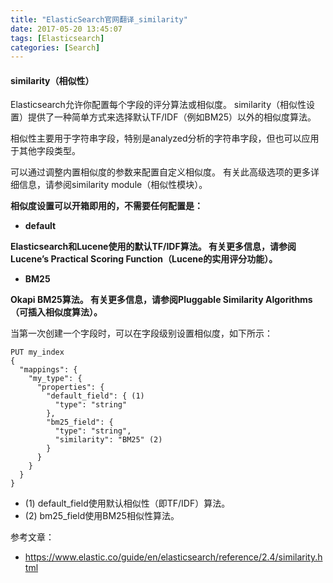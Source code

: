```yaml
---
title: "ElasticSearch官网翻译_similarity"
date: 2017-05-20 13:45:07
tags: [Elasticsearch]
categories: [Search]
---
```


#### similarity（相似性）

Elasticsearch允许你配置每个字段的评分算法或相似度。 similarity（相似性设置）提供了一种简单方式来选择默认TF/IDF（例如BM25）以外的相似度算法。

相似性主要用于字符串字段，特别是analyzed分析的字符串字段，但也可以应用于其他字段类型。

可以通过调整内置相似度的参数来配置自定义相似度。 有关此高级选项的更多详细信息，请参阅similarity module（相似性模块）。

<b>
相似度设置可以开箱即用的，不需要任何配置是：

- default 

Elasticsearch和Lucene使用的默认TF/IDF算法。 有关更多信息，请参阅Lucene’s Practical Scoring Function（Lucene的实用评分功能）。

- BM25

Okapi BM25算法。 有关更多信息，请参阅Pluggable Similarity Algorithms（可插入相似度算法）。
</b>

当第一次创建一个字段时，可以在字段级别设置相似度，如下所示：

```
PUT my_index
{
  "mappings": {
    "my_type": {
      "properties": {
        "default_field": { (1)
          "type": "string"
        },
        "bm25_field": {
          "type": "string",
          "similarity": "BM25" (2)
        }
      }
    }
  }
}
```

- (1) default_field使用默认相似性（即TF/IDF）算法。
- (2) bm25_field使用BM25相似性算法。

参考文章：

- https://www.elastic.co/guide/en/elasticsearch/reference/2.4/similarity.html
